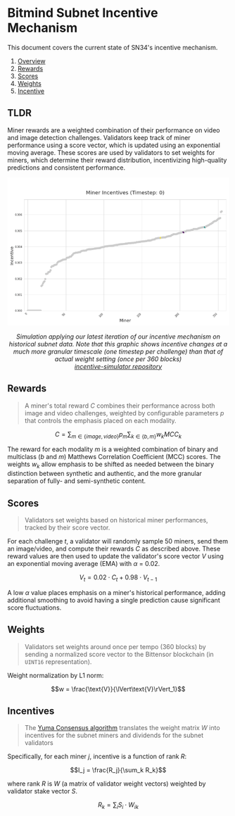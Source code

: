 # Bitmind Subnet Incentive Mechanism

This document covers the current state of SN34's incentive mechanism. 
1. [Overview](#overview)
2. [Rewards](#rewards)
3. [Scores](#scores)
4. [Weights](#weights)
5. [Incentive](#incentives)

## TLDR

Miner rewards are a weighted combination of their performance on video and image detection challenges. Validators keep track of miner performance using a score vector, which is updated using an exponential moving average. These scores are used by validators to set weights for miners, which determine their reward distribution, incentivizing high-quality predictions and consistent performance.


<p align="center">
  <img src="../static/incentive.gif" alt="Incentive Mechanism">
</p>
<p align="center"><em>Simulation applying our latest iteration of our incentive mechanism on historical subnet data. Note that this graphic shows incentive changes at a much more granular timescale (one timestep per challenge) than that of actual weight setting (once per 360 blocks)<br><a href=https://github.com/BitMind-AI/incentive-simulator>incentive-simulator repository</a>
</em></p>


## Rewards
>A miner's total reward $C$ combines their performance across both image and video challenges, weighted by configurable parameters $p$ that controls the emphasis placed on each modality.

$$
C = \sum_{m \in \{image, video\}} p_m \sum_{k \in \{b,m\}} w_k MCC_k
$$

The reward for each modality $m$ is a weighted combination of binary and multiclass ($b$ and $m$) Matthews Correlation Coefficient (MCC) scores. The weights $w_k$ allow emphasis to be shifted as needed between the binary distinction between synthetic and authentic, and the more granular separation of fully- and semi-synthetic content. 


## Scores

>Validators set weights based on historical miner performances, tracked by their score vector. 

For each challenge *t*, a validator will randomly sample 50 miners, send them an image/video, and compute their rewards *C* as described above. These reward values are then used to update the validator's score vector *V* using an exponential moving average (EMA) with *&alpha;* = 0.02. 

$$
V_t = 0.02 \cdot C_t + 0.98 \cdot V_{t-1}
$$

A low *&alpha;* value places emphasis on a miner's historical performance, adding additional smoothing to avoid having a single prediction cause significant score fluctuations.


## Weights

> Validators set weights around once per tempo (360 blocks) by sending a normalized score vector to the Bittensor blockchain (in `UINT16` representation).

Weight normalization by L1 norm:

$$w = \frac{\text{V}}{\lVert\text{V}\rVert_1}$$


## Incentives
> The [Yuma Consensus algorithm](https://docs.bittensor.com/yuma-consensus) translates the weight matrix *W* into incentives for the subnet miners and dividends for the subnet validators

Specifically, for each miner *j*, incentive is a function of rank *R*:

$$I_j = \frac{R_j}{\sum_k R_k}$$

where rank *R* is *W* (a matrix of validator weight vectors) weighted by validator stake vector *S*. 

$$R_k = \sum_i S_i \cdot W_{ik}$$




